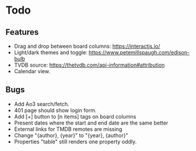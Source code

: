 Todo
====

Features
--------

- Drag and drop between board columns: https://interactjs.io/
- Light/dark themes and toggle: https://www.petemillspaugh.com/edison-bulb
- TVDB source: https://thetvdb.com/api-information#attribution
- Calendar view.

Bugs
----

* Add Ao3 search/fetch.
* 401 page should show login form.
* Add [+] button to [n items] tags on board columns
* Present dates where the start and end date are the same better
* External links for TMDB remotes are missing
* Change "{author}, {year}" to "{year}, {author}"
* Properties "table" still renders one property oddly.
